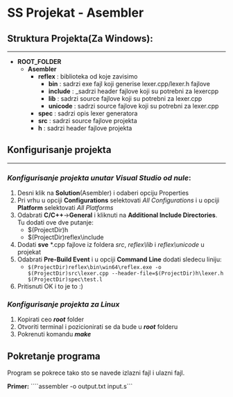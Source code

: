 # **SS Projekat - Asembler**

## Struktura Projekta(Za Windows):
---------------------------------
*  **ROOT_FOLDER**
    * **Asembler**
        * **reflex**      : biblioteka od koje zavisimo
            * **bin**     : sadrzi exe fajl koji generise lexer.cpp/lexer.h fajlove
            * **include** : _sadrzi header fajlove koji su potrebni za lexercpp
            * **lib**     : sadrzi source fajlove koji su potrebni za lexer.cpp
            * **unicode** : sadrzi source fajlove koji su potrebni za lexer.cpp
        * **spec**        : sadrzi opis lexer generatora
        * **src**         : sadrzi source fajlove projekta
        * **h**           : sadrzi header fajlove projekta

## Konfigurisanje projekta
--------------------------

### **_Konfigurisanje projekta unutar Visual Studio od nule_**:

1. Desni klik na **Solution**(Asembler) i odaberi opciju Properties
2. Pri vrhu u opciji **Configurations** selektovati _All Configurations_ i u opciji **Platform** selektovati _All Platforms_
3. Odabrati **C/C++**->**General** i kliknuti na **Additional Include Directories**. Tu dodati ove dve putanje:
    * $(ProjectDir)h
    * $(ProjectDir)reflex\include
4. Dodati **sve** *.cpp fajlove iz foldera _src_, _reflex\lib_ i _reflex\unicode_ u projekat
5. Odabrati **Pre-Build Event** i u opciji **Command Line** dodati sledecu liniju:
    * ```$(ProjectDir)reflex\bin\win64\reflex.exe -o $(ProjectDir)src\lexer.cpp --header-file=$(ProjectDir)h\lexer.h $(ProjectDir)spec\test.l```
6. Pritisnuti OK i to je to :) 



### **_Konfigurisanje projekta za Linux_**

1. Kopirati ceo **_root_** folder
2. Otvoriti terminal i pozicionirati se da bude u **_root_** folderu
3. Pokrenuti komandu *__make__*


## Pokretanje programa

Program se pokrece tako sto se navede izlazni fajl i ulazni fajl.

**Primer:** ````assembler -o output.txt input.s```